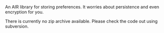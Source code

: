 An AIR library for storing preferences. It worries about persistence and even encryption for you.

There is currently no zip archive available.  Please check the code out using subversion.